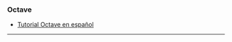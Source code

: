 ### Octave

- [Tutorial Octave en español](https://www.youtube.com/playlist?list=PLM-p96nOrGcYsb5oML9JunGDgduyt-0gb)

---
